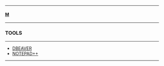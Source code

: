 
---

#### [M](https://github.com/ttltrk/TTT/blob/master/menu.md)

---

### TOOLS

---

* [DBEAVER](https://github.com/ttltrk/TTT/blob/master/TOOLS/DBEAVER/DBEAVER.txt)
* [NOTEPAD++](https://github.com/ttltrk/TTT/blob/master/TOOLS/NP/NP.txt)

---
